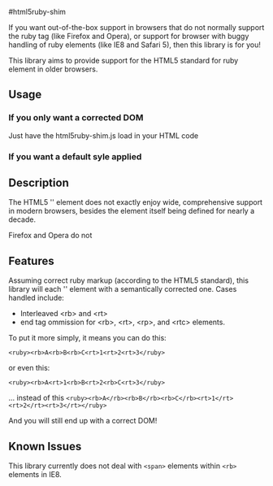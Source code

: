 #html5ruby-shim

If you want out-of-the-box support in browsers that do not normally support the ruby tag (like Firefox and Opera), or support for browser with buggy handling of ruby elements (like IE8 and Safari 5), then this library is for you! 

This library aims to provide support for the HTML5 standard for ruby element in older browsers.

## Usage
### If you only want a corrected DOM

Just have the html5ruby-shim.js load in your HTML code

### If you want a default syle applied

## Description

The HTML5 '<ruby>' element does not exactly enjoy wide, comprehensive support in modern browsers, besides the element itself being defined for nearly a decade.

Firefox and Opera do not 

## Features

Assuming correct ruby markup (according to the HTML5 standard), this library will each '<ruby>' element with a semantically corrected one. Cases handled include:

- Interleaved &lt;rb&gt; and &lt;rt&gt;
- end tag ommission for &lt;rb&gt;, &lt;rt&gt;, &lt;rp&gt;, and &lt;rtc&gt; elements.

To put it more simply, it means you can do this:

`<ruby><rb>A<rb>B<rb>C<rt>1<rt>2<rt>3</ruby>`

or even this:

`<ruby><rb>A<rt>1<rb>B<rt>2<rb>C<rt>3</ruby>`

... instead of this
`<ruby><rb>A</rb><rb>B</rb><rb>C</rb><rt>1</rt><rt>2</rt><rt>3</rt></ruby>`

And you will still end up with a correct DOM!

## Known Issues

This library currently does not deal with `<span>` elements within `<rb>` elements in IE8.